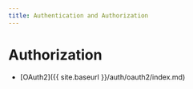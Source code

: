 ```yaml
---
title: Authentication and Authorization
---
```


# Authorization

- [OAuth2]({{ site.baseurl }}/auth/oauth2/index.md)
